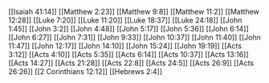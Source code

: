 [[Isaiah 41:14]]
[[Matthew 2:23]]
[[Matthew 9:8]]
[[Matthew 11:2]]
[[Matthew 12:28]]
[[Luke 7:20]]
[[Luke 11:20]]
[[Luke 18:37]]
[[Luke 24:18]]
[[John 1:45]]
[[John 3:2]]
[[John 4:48]]
[[John 5:17]]
[[John 5:36]]
[[John 6:14]]
[[John 6:27]]
[[John 7:31]]
[[John 9:33]]
[[John 10:37]]
[[John 11:40]]
[[John 11:47]]
[[John 12:17]]
[[John 14:10]]
[[John 15:24]]
[[John 19:19]]
[[Acts 3:12]]
[[Acts 4:10]]
[[Acts 5:35]]
[[Acts 6:14]]
[[Acts 10:37]]
[[Acts 13:16]]
[[Acts 14:27]]
[[Acts 21:28]]
[[Acts 22:8]]
[[Acts 24:5]]
[[Acts 26:9]]
[[Acts 26:26]]
[[2 Corinthians 12:12]]
[[Hebrews 2:4]]

